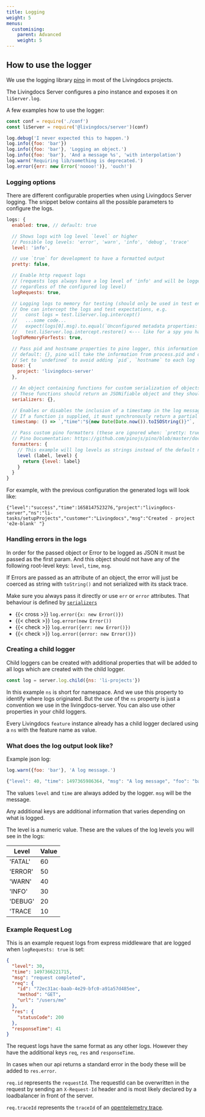 ```yaml
---
title: Logging
weight: 5
menus:
  customising:
    parent: Advanced
    weight: 5
---
```


## How to use the logger

We use the logging library [pino](https://getpino.io/#/) in most of the Livingdocs projects.

The Livingdocs Server configures a pino instance and exposes it on `liServer.log`.

A few examples how to use the logger:

```js
const conf = require('./conf')
const liServer = require('@livingdocs/server')(conf)

log.debug('I never expected this to happen.')
log.info({foo: 'bar'})
log.info({foo: 'bar'}, 'Logging an object.')
log.info({foo: 'bar'}, 'And a message %s', 'with interpolation')
log.warn('Requiring lib/something is deprecated.')
log.error({err: new Error('noooo!')}, 'ouch!')
```

### Logging options

There are different configurable properties when using Livingdocs Server logging. The snippet below contains all the possible parameters to configure the logs.

```js
logs: {
  enabled: true, // default: true

  // Shows logs with log level `level` or higher
  // Possible log levels: 'error', 'warn', 'info', 'debug', 'trace'
  level: 'info',

  // use `true` for development to have a formatted output
  pretty: false,

  // Enable http request logs
  // (requests logs always have a log level of 'info' and will be logged
  // regardless of the configured log level)
  logRequests: true,

  // Logging logs to memory for testing (should only be used in test environment)
  // One can intercept the logs and test expectations, e.g.
  //   const logs = test.liServer.log.intercept()
  //   ...some code...
  //   expect(logs[0].msg).to.equal(`Unconfigured metadata properties: 'someNewField'`)
  //   test.liServer.log.intercept.restore() <--- like for a spy you have to restore the interception
  logToMemoryForTests: true,

  // Pass pid and hostname properties to pino logger, this information will be added to each log
  // default: {}, pino will take the information from process.pid and os.hostname
  // Set to `undefined` to avoid adding `pid`, `hostname` to each log
  base: {
    project: 'livingdocs-server'
  },

  // An object containing functions for custom serialization of objects
  // These functions should return an JSONifiable object and they should never throw
  serializers: {},

  // Enables or disables the inclusion of a timestamp in the log message (with `true` or `false`)
  // If a function is supplied, it must synchronously return a partial JSON string representation of the time
  timestamp: () => `,"time":"${new Date(Date.now()).toISOString()}"`,

  // Pass custom pino formatters (these are ignored when: `pretty: true`)
  // Pino Documentation: https://github.com/pinojs/pino/blob/master/docs/api.md#formatters-object
  formatters: {
    // This example will log levels as strings instead of the default numbers
    level (label, level) {
      return {level: label}
    }
  }
}
```

For example, with the previous configuration the generated logs will look like:

```
{"level":"success","time":1658147523276,"project":"livingdocs-server","ns":"li-tasks/setupProjects","customer":"Livingdocs","msg":"Created - project 'e2e-blank' "}
```

### Handling errors in the logs

In order for the passed object or Error to be logged as JSON it must be passed as the first param. And this object should not have any of the following root-level keys: `level`, `time`, `msg`.

If Errors are passed as an attribute of an object,
the error will just be coerced as string with `toString()` and not serialized with its stack trace.

Make sure you always pass it directly or use `err` or `error` attributes. That behaviour is defined by [`serializers`](https://getpino.io/#/docs/api?id=serializers-object)

- {{< cross >}} `log.error({x: new Error()})`
- {{< check >}} `log.error(new Error())`
- {{< check >}} `log.error({err: new Error()})`
- {{< check >}} `log.error({error: new Error()})`

### Creating a child logger

Child loggers can be created with additional properties that will be added to
all logs which are created with the child logger.

```js
const log = server.log.child({ns: 'li-projects'})
```

In this example `ns` is short for namespace. And we use this property to identify where logs originated. But the use of the `ns` property is just a convention we
use in the livingdocs-server. You can also use other properties in your child
loggers.

Every Livingdocs `feature` instance already has a child logger declared using a `ns` with the feature name as value.

### What does the log output look like?

Example json log:

```js
log.warn({foo: 'bar'}, 'A log message.')

{"level": 40, "time": 1497365986364, "msg": "A log message", "foo": "bar"}
```

The values `level` and `time` are always added by the logger. `msg` will be the message.

Any additional keys are additional information that varies depending on what is logged.

The level is a numeric value.
These are the values of the log levels you will see in the logs:

| Level   | Value |
| ------- | ----- |
| 'FATAL' | 60    |
| 'ERROR' | 50    |
| 'WARN'  | 40    |
| 'INFO'  | 30    |
| 'DEBUG' | 20    |
| 'TRACE  | 10    |

### Example Request Log

This is an example request logs from express middleware that are logged when
`logRequests: true` is set:

```json
{
  "level": 30,
  "time": 1497366221715,
  "msg": "request completed",
  "req": {
    "id": "72ec31ac-baab-4e29-bfc0-a91a57d485ee",
    "method": "GET",
    "url": "/users/me"
  },
  "res": {
    "statusCode": 200
  },
  "responseTime": 41
}
```

The request logs have the same format as any other logs.
However they have the additional keys `req`, `res` and `responseTime`.

In cases when our api returns a standard error in the body these will be
added to `res.error`.

`req.id` represents the `requestId`. The requestId can be overwritten in the request by
sending an `X-Request-Id` header and is most likely declared by a loadbalancer in front of the server.

`req.traceId` represents the `traceId` of an [opentelemetry trace](https://github.com/open-telemetry/opentelemetry-js).
